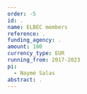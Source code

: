 ```yaml
---
order: -5
id: .
name: ELBEC members
reference: .
funding_agency: .
amount: 100
currency_type: EUR
running_from: 2017-2023
pi:
  - Naymé Salas
abstract: .
---
```

